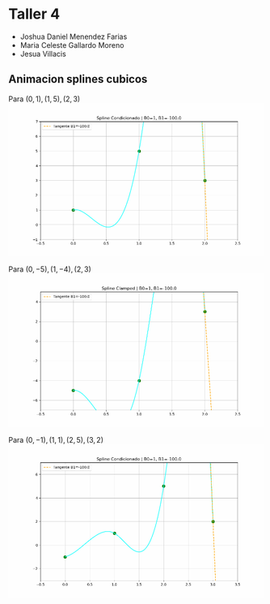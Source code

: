 # Taller 4

-   Joshua Daniel Menendez Farias
-   Maria Celeste Gallardo Moreno
-   Jesua Villacis

## Animacion splines cubicos

Para $(0,1),(1,5),(2,3)$
![Animacion 1](Animaciones/spline_animacion1.gif)

Para $(0,−5),(1,−4),(2,3)$
![Animacion 2](Animaciones/spline_animacion2.gif)

Para $(0,−1),(1,1),(2,5),(3,2)$
![Animacion 3](Animaciones/spline_animacion3.gif)